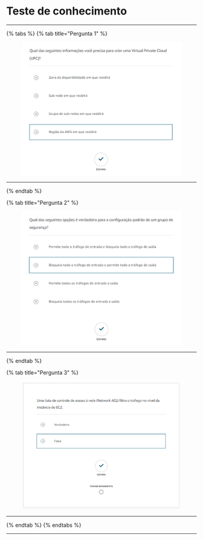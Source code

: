 # Teste de conhecimento

***

{% tabs %}
{% tab title="Pergunta 1" %}
<figure><img src="../../.gitbook/assets/image (5) (1).png" alt=""><figcaption></figcaption></figure>

***
{% endtab %}

{% tab title="Pergunta 2" %}
<figure><img src="../../.gitbook/assets/image (6) (1).png" alt=""><figcaption></figcaption></figure>

***
{% endtab %}

{% tab title="Pergunta 3" %}
<figure><img src="../../.gitbook/assets/image (8) (1).png" alt=""><figcaption></figcaption></figure>

***
{% endtab %}
{% endtabs %}

***
